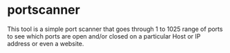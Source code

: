 # portscanner
This tool is a simple port scanner that goes through 1 to 1025 range of ports to see which ports are open and/or closed on a particular Host or IP address or even a website.
